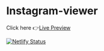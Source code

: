﻿# Instagram-viewer
Click here 👉[Live Preview](https://insta-viewer.netlify.app/)

[![Netlify Status](https://api.netlify.com/api/v1/badges/ac8b8f66-673b-4eed-92cb-a3dbabf97287/deploy-status)](https://app.netlify.com/sites/golden-florentine-d993e5/deploys)
